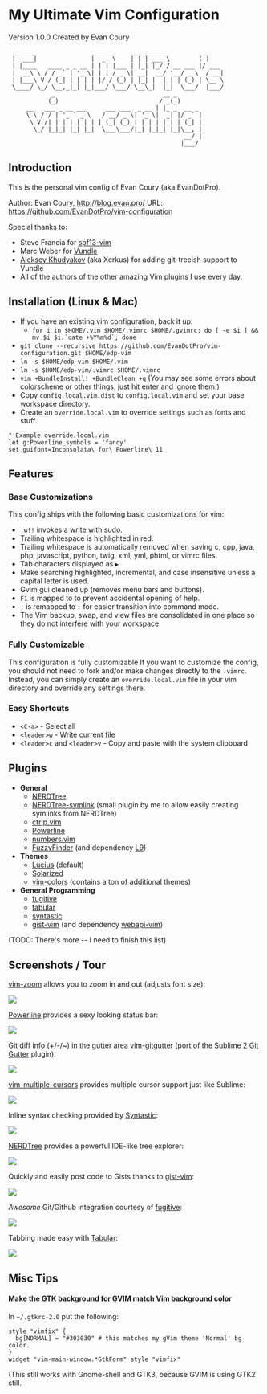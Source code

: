# My Ultimate Vim Configuration

Version 1.0.0 Created by Evan Coury

```
  _____                ______      _  ______          _
 |  ___|               |  _  \    | | | ___ \        ( )
 | |____   ____ _ _ __ | | | |___ | |_| |_/ / __ ___ |/ ___
 |  __\ \ / / _` | '_ \| | | / _ \| __|  __/ '__/ _ \  / __|
 | |___\ V / (_| | | | | |/ / (_) | |_| |  | | | (_) | \__ \
 \____/ \_/ \__,_|_| |_|___/ \___/ \__\_|  |_|  \___/  |___/
            _                              __ _
           (_)                            / _(_)
     __   ___ _ __ ___     ___ ___  _ __ | |_ _  __ _
     \ \ / / | '_ ` _ \   / __/ _ \| '_ \|  _| |/ _` |
      \ V /| | | | | | | | (_| (_) | | | | | | | (_| |
       \_/ |_|_| |_| |_|  \___\___/|_| |_|_| |_|\__, |
                                                 __/ |
                                                |___/
```

## Introduction

This is the personal vim config of Evan Coury (aka EvanDotPro).

Author: Evan Coury, http://blog.evan.pro/
URL: https://github.com/EvanDotPro/vim-configuration

Special thanks to:

- Steve Francia for [spf13-vim](https://github.com/spf13/spf13-vim)
- Marc Weber for [Vundle](https://github.com/gmarik/vundle)
- [Aleksey Khudyakov](https://github.com/Xerkus) (aka Xerkus) for adding git-treeish support to Vundle
- All of the authors of the other amazing Vim plugins I use every day.

## Installation (Linux & Mac)

- If you have an existing vim configuration, back it up:
    - ``for i in $HOME/.vim $HOME/.vimrc $HOME/.gvimrc; do [ -e $i ] && mv $i $i.`date +%Y%m%d`; done``
- `git clone --recursive https://github.com/EvanDotPro/vim-configuration.git $HOME/edp-vim`
- `ln -s $HOME/edp-vim $HOME/.vim`
- `ln -s $HOME/edp-vim/.vimrc $HOME/.vimrc`
- `vim +BundleInstall! +BundleClean +q` (You may see some errors about colorscheme or other things, just hit enter and ignore them.)
- Copy `config.local.vim.dist` to `config.local.vim` and set your base workspace directory.
- Create an `override.local.vim` to override settings such as fonts and stuff.

```vim
" Example override.local.vim
let g:Powerline_symbols = 'fancy'
set guifont=Inconsolata\ for\ Powerline\ 11
```

## Features

### Base Customizations

This config ships with the following basic customizations for vim:

* `:w!!` invokes a write with sudo.
* Trailing whitespace is highlighted in red.
* Trailing whitespace is automatically removed when saving c, cpp, java, php, javascript, python, twig, xml, yml, phtml, or vimrc files.
* Tab characters displayed as ▸
* Make searching highlighted, incremental, and case insensitive unless a capital letter is used.
* Gvim gui cleaned up (removes menu bars and buttons).
* `F1` is mapped to <Esc> to prevent accidental opening of help.
* `;` is remapped to `:` for easier transition into command mode.
* The Vim backup, swap, and view files are consolidated in one place so they do not interfere with your workspace.

### Fully Customizable

This configuration is fully customizable
If you want to customize the config, you should not need to fork and/or make changes directly to the `.vimrc`. Instead, you can simply create an `override.local.vim` file in your vim directory and override any settings there.

### Easy Shortcuts

* `<C-a>` - Select all
* `<leader>w` - Write current file
* `<leader>c` and `<leader>v` - Copy and paste with the system clipboard

## Plugins

* **General**
    - [NERDTree](https://github.com/scrooloose/nerdtree)
    - [NERDTree-symlink](EvanDotPro/nerdtree-symlink) (small plugin by me to allow easily creating symlinks from NERDTree)
    - [ctrlp.vim](https://github.com/kien/ctrlp.vim)
    - [Powerline](https://github.com/Lokaltog/vim-powerline)
    - [numbers.vim](http://myusuf3.github.com/numbers.vim/)
    - [FuzzyFinder](https://github.com/vim-scripts/FuzzyFinder) (and dependency [L9](https://github.com/vim-scripts/L9))
* **Themes**
    - [Lucius](https://github.com/vim-scripts/Lucius) (default)
    - [Solarized](https://github.com/altercation/vim-colors-solarized)
    - [vim-colors](https://github.com/spf13/vim-colors) (contains a ton of additional themes)
* **General Programming**
    - [fugitive](https://github.com/tpope/vim-fugitive)
    - [tabular](https://github.com/godlygeek/tabular)
    - [syntastic](https://github.com/scrooloose/syntastic)
    - [gist-vim](https://github.com/mattn/gist-vim) (and dependency [webapi-vim](https://github.com/mattn/webapi-vim))

(TODO: There's more -- I need to finish this list)

## Screenshots / Tour

[vim-zoom](https://github.com/EvanDotPro/vim-zoom) allows you to zoom in and out (adjusts font size):

![](http://evan.pro/caps/ffd72d.png)

[Powerline](https://github.com/Lokaltog/powerline) provides a sexy looking status bar:

![](http://evan.pro/caps/9421e0.png)

Git diff info (+/-/~) in the gutter area [vim-gitgutter](https://github.com/airblade/vim-gitgutter) (port of the Sublime 2 [Git Gutter](https://github.com/jisaacks/GitGutter) plugin).

![](http://evan.pro/caps/6317ff.png)

[vim-multiple-cursors](https://github.com/terryma/vim-multiple-cursors) provides multiple cursor support just like Sublime:

![](https://github.com/terryma/vim-multiple-cursors/raw/master/assets/example2.gif?raw=true)

Inline syntax checking provided by [Syntastic](https://github.com/scrooloose/syntastic):

![](http://evan.pro/caps/2f3685.png)

[NERDTree](https://github.com/scrooloose/nerdtree) provides a powerful IDE-like tree explorer:

![](http://evan.pro/caps/847071.png)

Quickly and easily post code to Gists thanks to [gist-vim](https://github.com/mattn/gist-vim):

![](http://evan.pro/caps/62e199.png)

_Awesome_ Git/Github integration courtesy of [fugitive](https://github.com/tpope/vim-fugitive):

![](http://evan.pro/caps/fab212.png)

Tabbing made easy with [Tabular](https://github.com/godlygeek/tabular):

![](http://evan.pro/caps/33c34c.png)

## Misc Tips

#### Make the GTK background for GVIM match Vim background color
In `~/.gtkrc-2.0` put the following:
```
style "vimfix" {
  bg[NORMAL] = "#303030" # this matches my gVim theme 'Normal' bg color.
}
widget "vim-main-window.*GtkForm" style "vimfix"
```
(This still works with Gnome-shell and GTK3, because GVIM is using GTK2 still.
